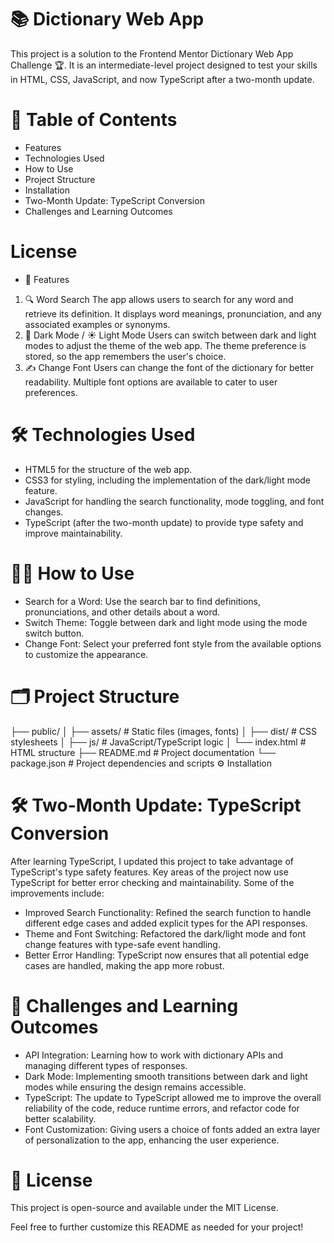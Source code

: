 # 📚 Dictionary Web App
This project is a solution to the Frontend Mentor Dictionary Web App Challenge 🏆. It is an intermediate-level project designed to test your skills in HTML, CSS, JavaScript, and now TypeScript after a two-month update.

# 📑 Table of Contents
- Features
- Technologies Used
- How to Use
- Project Structure
- Installation
- Two-Month Update: TypeScript Conversion
- Challenges and Learning Outcomes

# License
- 🚀 Features
1. 🔍 Word Search
The app allows users to search for any word and retrieve its definition.
It displays word meanings, pronunciation, and any associated examples or synonyms.
2. 🌙 Dark Mode / ☀️ Light Mode
Users can switch between dark and light modes to adjust the theme of the web app.
The theme preference is stored, so the app remembers the user's choice.
3. ✍️ Change Font
Users can change the font of the dictionary for better readability.
Multiple font options are available to cater to user preferences.

# 🛠️ Technologies Used
- HTML5 for the structure of the web app.
- CSS3 for styling, including the implementation of the dark/light mode feature.
- JavaScript for handling the search functionality, mode toggling, and font changes.
- TypeScript (after the two-month update) to provide type safety and improve maintainability.

# 🧑‍💻 How to Use
- Search for a Word: Use the search bar to find definitions, pronunciations, and other details about a word.
- Switch Theme: Toggle between dark and light mode using the mode switch button.
- Change Font: Select your preferred font style from the available options to customize the appearance.

# 🗂️ Project Structure

├── public/
│   ├── assets/        # Static files (images, fonts)
│   ├── dist/        # CSS stylesheets
│   ├── js/       # JavaScript/TypeScript logic
│   └── index.html 
    # HTML structure
├── README.md          # Project documentation
└── package.json       # Project dependencies and scripts
⚙️ Installation

# 🛠️ Two-Month Update: TypeScript Conversion
After learning TypeScript, I updated this project to take advantage of TypeScript's type safety features. Key areas of the project now use TypeScript for better error checking and maintainability. Some of the improvements include:

- Improved Search Functionality: Refined the search function to handle different edge cases and added explicit types for the API responses.
- Theme and Font Switching: Refactored the dark/light mode and font change features with type-safe event handling.
- Better Error Handling: TypeScript now ensures that all potential edge cases are handled, making the app more robust.

# 🎯 Challenges and Learning Outcomes
- API Integration: Learning how to work with dictionary APIs and managing different types of responses.
- Dark Mode: Implementing smooth transitions between dark and light modes while ensuring the design remains accessible.
- TypeScript: The update to TypeScript allowed me to improve the overall reliability of the code, reduce runtime errors, and refactor code for better scalability.
- Font Customization: Giving users a choice of fonts added an extra layer of personalization to the app, enhancing the user experience.

# 📝 License
This project is open-source and available under the MIT License.

Feel free to further customize this README as needed for your project!